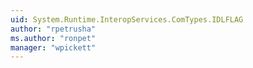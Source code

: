 ```yaml
---
uid: System.Runtime.InteropServices.ComTypes.IDLFLAG
author: "rpetrusha"
ms.author: "ronpet"
manager: "wpickett"
---
```

